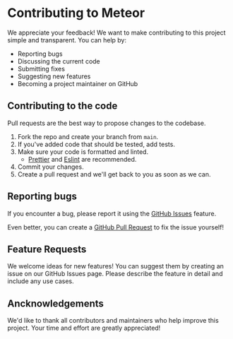 # Contributing to Meteor

We appreciate your feedback! We want to make contributing to this project simple and transparent. You can help by:

- Reporting bugs
- Discussing the current code
- Submitting fixes
- Suggesting new features
- Becoming a project maintainer on GitHub

## Contributing to the code

Pull requests are the best way to propose changes to the codebase.

1. Fork the repo and create your branch from `main`.
2. If you've added code that should be tested, add tests.
3. Make sure your code is formatted and linted.
   - [Prettier](https://prettier.io/) and [Eslint](https://eslint.org/) are recommended.
4. Commit your changes.
5. Create a pull request and we'll get back to you as soon as we can.

## Reporting bugs

If you encounter a bug, please report it using the [GitHub Issues](https://github.com/meteor-discord/application/issues) feature.

Even better, you can create a [GitHub Pull Request](https://github.com/meteor-discord/application/pulls) to fix the issue yourself!

## Feature Requests

We welcome ideas for new features! You can suggest them by creating an issue on our GitHub Issues page. Please describe the feature in detail and include any use cases.

## Ancknowledgements

We'd like to thank all contributors and maintainers who help improve this project. Your time and effort are greatly appreciated!